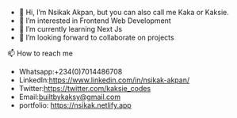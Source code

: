 - 👋 Hi, I’m Nsikak Akpan, but you can also call me Kaka or Kaksie.
- 👀 I’m interested in Frontend Web Development
- 🌱 I’m currently learning Next Js
- 💞️ I’m looking forward to collaborate on projects


📫 How to reach me
- Whatsapp:+234(0)7014486708
- LinkedIn:https://www.linkedin.com/in/nsikak-akpan/
- Twitter:https://twitter.com/kaksie_codes
- Email:builtbykaksy@gmail.com
- portfolio: https://nsikak.netlify.app

<!---
Kaksie-codes/Kaksie-codes is a ✨ special ✨ repository because its `README.md` (this file) appears on your GitHub profile.
You can click the Preview link to take a look at your changes.
--->
